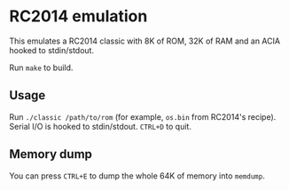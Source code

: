 # RC2014 emulation

This emulates a RC2014 classic with 8K of ROM, 32K of RAM and an ACIA hooked to
stdin/stdout.

Run `make` to build.

## Usage

Run `./classic /path/to/rom` (for example, `os.bin` from RC2014's recipe).
Serial I/O is hooked to stdin/stdout. `CTRL+D` to quit.

## Memory dump

You can press `CTRL+E` to dump the whole 64K of memory into `memdump`.

